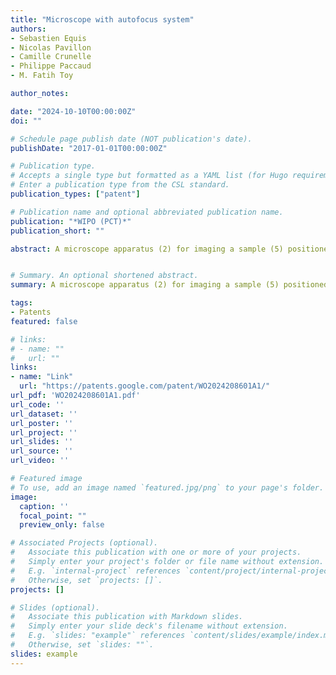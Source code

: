 ```yaml
---
title: "Microscope with autofocus system"
authors:
- Sebastien Equis
- Nicolas Pavillon
- Camille Crunelle
- Philippe Paccaud
- M. Fatih Toy

author_notes:

date: "2024-10-10T00:00:00Z"
doi: ""

# Schedule page publish date (NOT publication's date).
publishDate: "2017-01-01T00:00:00Z"

# Publication type.
# Accepts a single type but formatted as a YAML list (for Hugo requirements).
# Enter a publication type from the CSL standard.
publication_types: ["patent"]

# Publication name and optional abbreviated publication name.
publication: "*WIPO (PCT)*"
publication_short: ""

abstract: A microscope apparatus (2) for imaging a sample (5) positioned on a substrate (3) of a sample holder (1), the microscope comprising a sample stage (16) on which the sample holder is mounted, a light collecting device (38), an imaging sensor (12), and an autofocus system (8) that serves to focus an image of the sample on the imaging sensor. The autofocus system (8) is positioned below the sample stage and comprises a light beam emitter (22) emitting an autofocus light beam (13), and a beam steering system (24) configured to direct and reflect the autofocus light beam (13) off a bottom side of the substrate (3) of the sample holder positioned on the sample stage (16) and onto a light sensor (40) comprised in the autofocus system or onto the imaging sensor (12), the beam steering system configured to adjust a translational position and an angle of the autofocus light beam output by the beam steering system.


# Summary. An optional shortened abstract.
summary: A microscope apparatus (2) for imaging a sample (5) positioned on a substrate (3) of a sample holder (1), the microscope comprising a sample stage (16) on which the sample holder is mounted, a light collecting device (38), an imaging sensor (12), and an autofocus system (8) that serves to focus an image of the sample on the imaging sensor. The autofocus system (8) is positioned below the sample stage and comprises a light beam emitter (22) emitting an autofocus light beam (13), and a beam steering system (24) configured to direct and reflect the autofocus light beam (13) off a bottom side of the substrate (3) of the sample holder positioned on the sample stage (16) and onto a light sensor (40) comprised in the autofocus system or onto the imaging sensor (12), the beam steering system configured to adjust a translational position and an angle of the autofocus light beam output by the beam steering system.

tags:
- Patents
featured: false

# links:
# - name: ""
#   url: ""
links:
- name: "Link"
  url: "https://patents.google.com/patent/WO2024208601A1/"
url_pdf: 'WO2024208601A1.pdf'
url_code: ''
url_dataset: ''
url_poster: ''
url_project: ''
url_slides: ''
url_source: ''
url_video: ''

# Featured image
# To use, add an image named `featured.jpg/png` to your page's folder. 
image:
  caption: ''
  focal_point: ""
  preview_only: false

# Associated Projects (optional).
#   Associate this publication with one or more of your projects.
#   Simply enter your project's folder or file name without extension.
#   E.g. `internal-project` references `content/project/internal-project/index.md`.
#   Otherwise, set `projects: []`.
projects: []

# Slides (optional).
#   Associate this publication with Markdown slides.
#   Simply enter your slide deck's filename without extension.
#   E.g. `slides: "example"` references `content/slides/example/index.md`.
#   Otherwise, set `slides: ""`.
slides: example
---
```



